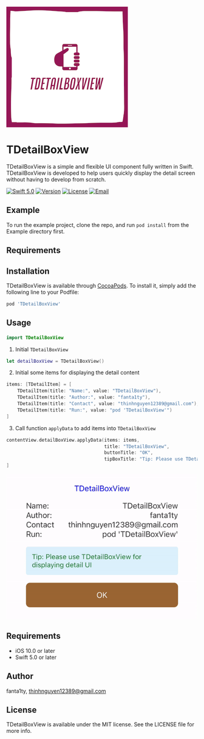 ![LOGO](https://github.com/fanta1ty/TDetailBoxView/blob/master/ScreenShot/Logo.png)

# TDetailBoxView

TDetailBoxView is a simple and flexible UI component fully written in Swift. TDetailBoxView is developed to help users quickly display the detail screen without having to develop from scratch.
  
[![Swift 5.0](https://img.shields.io/badge/Swift-5.0-brightgreen)](https://developer.apple.com/swift/)
[![Version](https://img.shields.io/cocoapods/v/TDetailBoxView.svg?style=flat)](https://cocoapods.org/pods/TDetailBoxView)
[![License](https://img.shields.io/cocoapods/l/TDetailBoxView.svg?style=flat)](https://cocoapods.org/pods/TDetailBoxView)
[![Email](https://img.shields.io/badge/contact-@thinhnguyen12389@gmail.com-blue)](thinhnguyen12389@gmail.com)

## Example

To run the example project, clone the repo, and run `pod install` from the Example directory first.

## Requirements

## Installation

TDetailBoxView is available through [CocoaPods](https://cocoapods.org). To install
it, simply add the following line to your Podfile:

```ruby
pod 'TDetailBoxView'
```

## Usage
```swift
import TDetailBoxView
```

1) Initial ``TDetailBoxView`` 
```swift
let detailBoxView = TDetailBoxView()
```

2) Initial some items for displaying the detail content
```swift
items: [TDetailItem] = [
    TDetailItem(title: "Name:", value: "TDetailBoxView"),
    TDetailItem(title: "Author:", value: "fanta1ty"),
    TDetailItem(title: "Contact", value: "thinhnguyen12389@gmail.com"),
    TDetailItem(title: "Run:", value: "pod 'TDetailBoxView'")
]
```

3) Call function ``applyData`` to add items into ``TDetailBoxView``
```swift
contentView.detailBoxView.applyData(items: items,
                                    title: "TDetailBoxView",
                                    buttonTitle: "OK",
                                    tipBoxTitle: "Tip: Please use TDetailBoxView for displaying detail UI")
]
```


![til](https://github.com/fanta1ty/TDetailBoxView/blob/master/ScreenShot/demo.gif)

## Requirements
- iOS 10.0 or later
- Swift 5.0 or later

## Author

fanta1ty, thinhnguyen12389@gmail.com

## License

TDetailBoxView is available under the MIT license. See the LICENSE file for more info.
